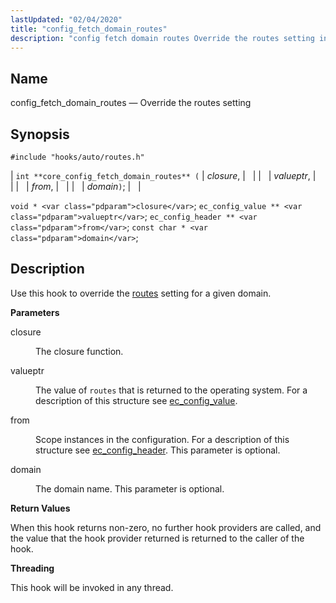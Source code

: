 ```yaml
---
lastUpdated: "02/04/2020"
title: "config_fetch_domain_routes"
description: "config fetch domain routes Override the routes setting int core config fetch domain routes closure valueptr from domain void closure ec config value valueptr ec config header from const char domain Use this hook to override the routes setting for a given domain closure The closure function valueptr The value..."
---
```


<a name="hooks.core.config_fetch_domain_routes"></a> 
## Name

config_fetch_domain_routes — Override the routes setting

## Synopsis

`#include "hooks/auto/routes.h"`

| `int **core_config_fetch_domain_routes** (` | <var class="pdparam">closure</var>, |   |
|   | <var class="pdparam">valueptr</var>, |   |
|   | <var class="pdparam">from</var>, |   |
|   | <var class="pdparam">domain</var>`)`; |   |

`void * <var class="pdparam">closure</var>`;
`ec_config_value ** <var class="pdparam">valueptr</var>`;
`ec_config_header ** <var class="pdparam">from</var>`;
`const char * <var class="pdparam">domain</var>`;<a name="idp28863040"></a> 
## Description

Use this hook to override the [routes](/momentum/3/3-reference/3-reference-conf-ref-routes) setting for a given domain.

**<a name="idp28865040"></a> Parameters**

<dl class="variablelist">

<dt>closure</dt>

<dd>

The closure function.

</dd>

<dt>valueptr</dt>

<dd>

The value of `routes` that is returned to the operating system. For a description of this structure see [ec_config_value](/momentum/3/3-api/structs-ec-config-value).

</dd>

<dt>from</dt>

<dd>

Scope instances in the configuration. For a description of this structure see [ec_config_header](/momentum/3/3-api/structs-ec-config-header). This parameter is optional.

</dd>

<dt>domain</dt>

<dd>

The domain name. This parameter is optional.

</dd>

</dl>

**<a name="idp32358528"></a> Return Values**

When this hook returns non-zero, no further hook providers are called, and the value that the hook provider returned is returned to the caller of the hook.

**<a name="idp32359584"></a> Threading**

This hook will be invoked in any thread.